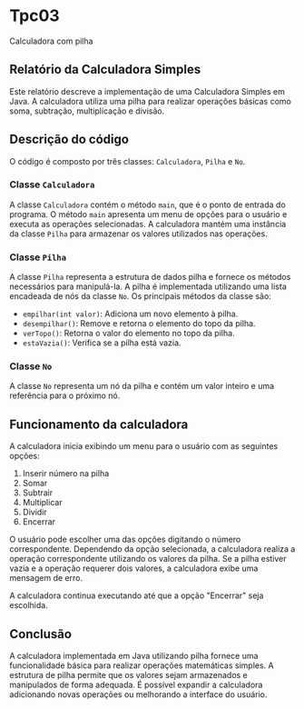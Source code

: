 # Tpc03
Calculadora com pilha

## Relatório da Calculadora Simples

Este relatório descreve a implementação de uma Calculadora Simples em Java. A calculadora utiliza uma pilha para realizar operações básicas como soma, subtração, multiplicação e divisão.

## Descrição do código

O código é composto por três classes: `Calculadora`, `Pilha` e `No`.

### Classe `Calculadora`

A classe `Calculadora` contém o método `main`, que é o ponto de entrada do programa. O método `main` apresenta um menu de opções para o usuário e executa as operações selecionadas. A calculadora mantém uma instância da classe `Pilha` para armazenar os valores utilizados nas operações.

### Classe `Pilha`

A classe `Pilha` representa a estrutura de dados pilha e fornece os métodos necessários para manipulá-la. A pilha é implementada utilizando uma lista encadeada de nós da classe `No`. Os principais métodos da classe são:

- `empilhar(int valor)`: Adiciona um novo elemento à pilha.
- `desempilhar()`: Remove e retorna o elemento do topo da pilha.
- `verTopo()`: Retorna o valor do elemento no topo da pilha.
- `estaVazia()`: Verifica se a pilha está vazia.

### Classe `No`

A classe `No` representa um nó da pilha e contém um valor inteiro e uma referência para o próximo nó.

## Funcionamento da calculadora

A calculadora inicia exibindo um menu para o usuário com as seguintes opções:

1. Inserir número na pilha
2. Somar
3. Subtrair
4. Multiplicar
5. Dividir
6. Encerrar

O usuário pode escolher uma das opções digitando o número correspondente. Dependendo da opção selecionada, a calculadora realiza a operação correspondente utilizando os valores da pilha. Se a pilha estiver vazia e a operação requerer dois valores, a calculadora exibe uma mensagem de erro.

A calculadora continua executando até que a opção "Encerrar" seja escolhida.

## Conclusão

A calculadora implementada em Java utilizando pilha fornece uma funcionalidade básica para realizar operações matemáticas simples. A estrutura de pilha permite que os valores sejam armazenados e manipulados de forma adequada. É possível expandir a calculadora adicionando novas operações ou melhorando a interface do usuário.
